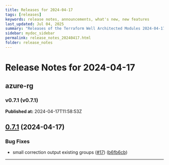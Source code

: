 ```yaml
---
title: Releases for 2024-04-17
tags: [releases]
keywords: release notes, announcements, what's new, new features
last_updated: Jul 04, 2025
summary: "Releases of the Terraform Well Architected Modules 2024-04-17"
sidebar: mydoc_sidebar
permalink: release_notes_20240417.html
folder: release_notes
---
```


# Release Notes for 2024-04-17

## azure-rg
### v0.7.1 (v0.7.1)
**Published at:** 2024-04-17T11:58:53Z

## [0.7.1](https://github.com/CloudNationHQ/terraform-azure-rg/compare/v0.7.0...v0.7.1) (2024-04-17)


### Bug Fixes

* small correction output existing groups ([#17](https://github.com/CloudNationHQ/terraform-azure-rg/issues/17)) ([b6fb6cb](https://github.com/CloudNationHQ/terraform-azure-rg/commit/b6fb6cbe6338af0902aa9cbbf769438d9f77ea10))

---

